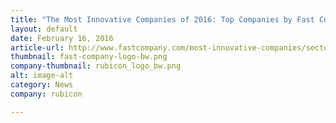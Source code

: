 ```yaml
---
title: "The Most Innovative Companies of 2016: Top Companies by Fast Company"
layout: default
date: February 16, 2016
article-url: http://www.fastcompany.com/most-innovative-companies/sectors/social-good
thumbnail: fast-company-logo-bw.png
company-thumbnail: rubicon_logo_bw.png
alt: image-alt
category: News
company: rubicon

---
```

